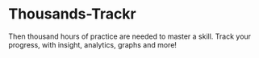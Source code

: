 # Thousands-Trackr
Then thousand hours of practice are needed to master a skill. Track your progress, with insight, analytics, graphs and more!
